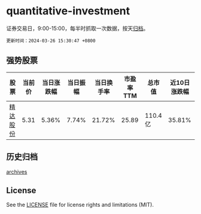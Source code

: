 # quantitative-investment

证券交易日，9:00-15:00，每半时抓取一次数据，按天[归档](archives)。

`更新时间：2024-03-26 15:30:47 +0800`

## 强势股票

|股票|当前价|当日涨跌幅|当日振幅|当日换手率|市盈率TTM|总市值|近10日涨跌幅|
|----|----|----|----|----|----|----|----|
|[精达股份](https://xueqiu.com/S/SH600577)|5.31|5.36%|7.74%|21.72%|25.89|110.4亿|35.81%|

## 历史归档

[archives](archives)

## License

See the [LICENSE](LICENSE) file for license rights and limitations (MIT).